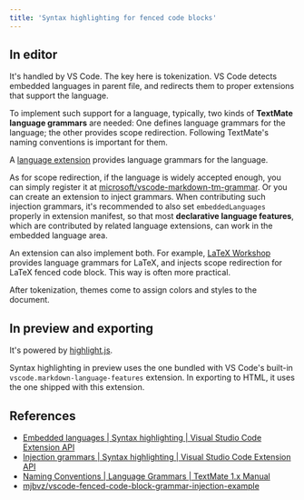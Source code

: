 ```yaml
---
title: 'Syntax highlighting for fenced code blocks'
---
```


## In editor

It's handled by VS Code. The key here is tokenization. VS Code detects embedded languages in parent file, and redirects them to proper extensions that support the language.

To implement such support for a language, typically, two kinds of **TextMate language grammars** are needed: One defines language grammars for the language; the other provides scope redirection. Following TextMate's naming conventions is important for them.

A [language extension](https://code.visualstudio.com/api/language-extensions/overview) provides language grammars for the language.

As for scope redirection, if the language is widely accepted enough, you can simply register it at [microsoft/vscode-markdown-tm-grammar](https://github.com/microsoft/vscode-markdown-tm-grammar/blob/master/build.js). Or you can create an extension to inject grammars. When contributing such injection grammars, it's recommended to also set `embeddedLanguages` properly in extension manifest, so that most **declarative language features**, which are contributed by related language extensions, can work in the embedded language area.

An extension can also implement both. For example, [LaTeX Workshop](https://github.com/James-Yu/LaTeX-Workshop) provides language grammars for LaTeX, and injects scope redirection for LaTeX fenced code block. This way is often more practical.

After tokenization, themes come to assign colors and styles to the document.

## In preview and exporting

It's powered by [highlight.js](https://github.com/highlightjs/highlight.js).

Syntax highlighting in preview uses the one bundled with VS Code's built-in `vscode.markdown-language-features` extension. In exporting to HTML, it uses the one shipped with this extension.

## References

* [Embedded languages | Syntax highlighting | Visual Studio Code Extension API](https://code.visualstudio.com/api/language-extensions/syntax-highlight-guide#embedded-languages)
* [Injection grammars | Syntax highlighting | Visual Studio Code Extension API](https://code.visualstudio.com/api/language-extensions/syntax-highlight-guide#injection-grammars)
* [Naming Conventions | Language Grammars | TextMate 1.x Manual](https://macromates.com/manual/en/language_grammars#naming_conventions)
* [mjbvz/vscode-fenced-code-block-grammar-injection-example](https://github.com/mjbvz/vscode-fenced-code-block-grammar-injection-example)
